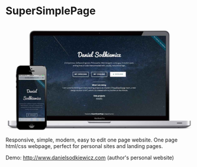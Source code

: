 SuperSimplePage
===============

![SuperSimplePage](https://raw.githubusercontent.com/danielsodkiewicz/SuperSimplePage/master/supersimplepage.jpg)

Responsive, simple, modern, easy to edit one page website. One page html/css webpage, perfect for personal sites and landing pages.

Demo: http://www.danielsodkiewicz.com (author's personal website)
